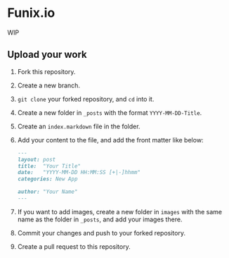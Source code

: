 # Funix.io

WIP

## Upload your work

1. Fork this repository.
2. Create a new branch.
3. `git clone` your forked repository, and `cd` into it.
4. Create a new folder in `_posts` with the format `YYYY-MM-DD-Title`.
5. Create an `index.markdown` file in the folder.
6. Add your content to the file, and add the front matter like below:

    ```markdown
    ---
    layout: post
    title:  "Your Title"
    date:   "YYYY-MM-DD HH:MM:SS [+|-]hhmm"
    categories: New App

    author: "Your Name"
    ---
    ```

7. If you want to add images, create a new folder in `images` with the same name as the folder in `_posts`, and add your images there.
8. Commit your changes and push to your forked repository.
9. Create a pull request to this repository.
